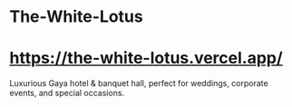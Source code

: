 # The-White-Lotus
# https://the-white-lotus.vercel.app/
Luxurious Gaya hotel &amp; banquet hall, perfect for weddings, corporate events, and special occasions.
